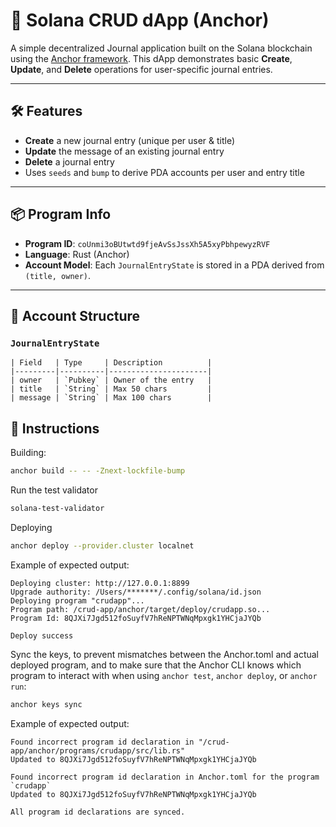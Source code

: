# 📝 Solana CRUD dApp (Anchor)

A simple decentralized Journal application built on the Solana blockchain using the [Anchor framework](https://www.anchor-lang.com/docs). This dApp demonstrates basic **Create**, **Update**, and **Delete** operations for user-specific journal entries.

---

## 🛠️ Features

- **Create** a new journal entry (unique per user & title)
- **Update** the message of an existing journal entry
- **Delete** a journal entry
- Uses `seeds` and `bump` to derive PDA accounts per user and entry title

---

## 📦 Program Info

- **Program ID**: `coUnmi3oBUtwtd9fjeAvSsJssXh5A5xyPbhpewyzRVF`
- **Language**: Rust (Anchor)
- **Account Model**: Each `JournalEntryState` is stored in a PDA derived from `(title, owner)`.

---

## 📁 Account Structure

### `JournalEntryState`

```text
| Field   | Type     | Description          |
|---------|----------|----------------------|
| owner   | `Pubkey` | Owner of the entry   |
| title   | `String` | Max 50 chars         |
| message | `String` | Max 100 chars        |
```

## 🔧 Instructions

Building:

```bash
anchor build -- -- -Znext-lockfile-bump
```

Run the test validator

```bash
solana-test-validator
```

Deploying

```bash
anchor deploy --provider.cluster localnet
```

Example of expected output:

```text
Deploying cluster: http://127.0.0.1:8899
Upgrade authority: /Users/*******/.config/solana/id.json
Deploying program "crudapp"...
Program path: /crud-app/anchor/target/deploy/crudapp.so...
Program Id: 8QJXi7Jgd512foSuyfV7hReNPTWNqMpxgk1YHCjaJYQb

Deploy success
```

Sync the keys, to prevent mismatches between the Anchor.toml and actual deployed program, and to make sure that 
the Anchor CLI knows which program to interact with when using `anchor test`, `anchor deploy`, or `anchor run`:

```bash
anchor keys sync
```

Example of expected output:
```text
Found incorrect program id declaration in "/crud-app/anchor/programs/crudapp/src/lib.rs"
Updated to 8QJXi7Jgd512foSuyfV7hReNPTWNqMpxgk1YHCjaJYQb

Found incorrect program id declaration in Anchor.toml for the program `crudapp`
Updated to 8QJXi7Jgd512foSuyfV7hReNPTWNqMpxgk1YHCjaJYQb

All program id declarations are synced.
```
